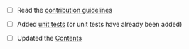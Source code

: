 <!-- Enter a brief description of the changes you've made in the next line -->


<!-- Check the following boxes, if applicable, by replacing the space inside
     "[ ]" with an "x", eg. [x] -->

- [ ] Read the [contribution guidelines][contrib-guidelines]
- [ ] Added [unit tests][unit-tests] (or unit tests have already been added)
- [ ] Updated the [Contents][contents]


<!-- If this PR closes an existing issue, write "Closes #123" in the next line,
     where 123 is the issue number (for example) -->



[contrib-guidelines]: https://github.com/ProAlgos/ProAlgos-Cpp/blob/master/.github/CONTRIBUTING.md
[unit-tests]: https://github.com/ProAlgos/ProAlgos-Cpp/blob/master/.github/CONTRIBUTING.md#adding-unit-tests
[contents]: https://github.com/ProAlgos/ProAlgos-Cpp/blob/master/.github/README.md#contents
